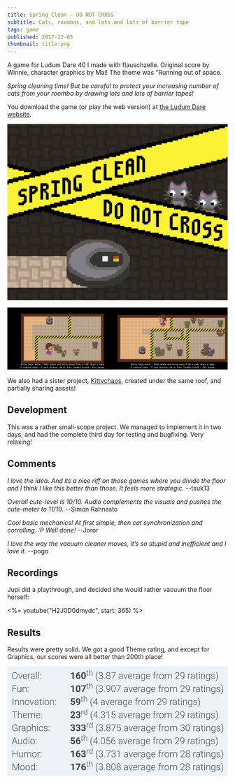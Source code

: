 ```yaml
---
title: Spring Clean – DO NOT CROSS
subtitle: Cats, roombas, and lots and lots of barrier tape
tags: game
published: 2017-12-05
thumbnail: title.png
---
```


A game for Ludum Dare 40 I made with flauschzelle. Original score by Winnie, character graphics by Mai! The theme was "Running out of space.

*Spring cleaning time! But be careful to protect your increasing number of cats from your roomba by drawing lots and lots of barrier tapes!*

You download the game (or play the web version) at [the Ludum Dare website](https://ldjam.com/events/ludum-dare/40/spring-clean-do-not-cross).

[![Title screen](title.png)](https://ldjam.com/events/ludum-dare/40/spring-clean-do-not-cross)

![In-game screens](ingame.png)

We also had a sister project, [Kittychaos](https://ldjam.com/events/ludum-dare/40/kittychaos/), created under the same roof, and partially sharing assets!

## Development

This was a rather small-scope project. We managed to implement it in two days, and had the complete third day for testing and bugfixing. Very relaxing!

## Comments

*I love the idea. And its a nice riff on those games where you divide the floor and I think I like this better than those. It feels more strategic.* --tsuk13

*Overall cute-level is 10/10. Audio complements the visuals and pushes the cute-meter to 11/10.* --Simon Rahnasto

*Cool basic mechanics! At first simple, then cat synchronization and corralling. :P Well done!* --Joror

*I love the way the vacuum cleaner moves, it’s so stupid and inefficient and I love it.* --pogo

## Recordings

Jupi did a playthrough, and decided she would rather vacuum the floor herself:

<%= youtube("H2J0D0dmydc", start: 365) %>

## Results

Results were pretty solid. We got a good Theme rating, and except for Graphics, our scores were all better than 200th place!

![](results.png)
